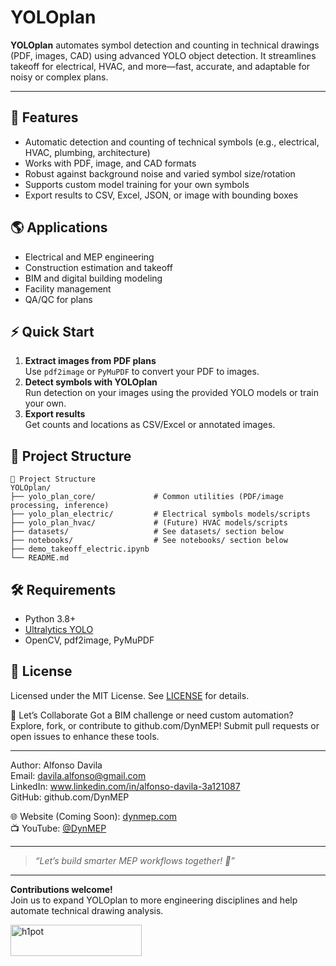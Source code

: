 # YOLOplan

**YOLOplan** automates symbol detection and counting in technical drawings (PDF, images, CAD) using advanced YOLO object detection. It streamlines takeoff for electrical, HVAC, and more—fast, accurate, and adaptable for noisy or complex plans.

---

## 🚀 Features

- Automatic detection and counting of technical symbols (e.g., electrical, HVAC, plumbing, architecture)
- Works with PDF, image, and CAD formats
- Robust against background noise and varied symbol size/rotation
- Supports custom model training for your own symbols
- Export results to CSV, Excel, JSON, or image with bounding boxes

## 🌎 Applications

- Electrical and MEP engineering
- Construction estimation and takeoff
- BIM and digital building modeling
- Facility management
- QA/QC for plans

## ⚡️ Quick Start

1. **Extract images from PDF plans**  
   Use `pdf2image` or `PyMuPDF` to convert your PDF to images.
2. **Detect symbols with YOLOplan**  
   Run detection on your images using the provided YOLO models or train your own.
3. **Export results**  
   Get counts and locations as CSV/Excel or annotated images.

## 📂 Project Structure

```text
📂 Project Structure
YOLOplan/
├── yolo_plan_core/             # Common utilities (PDF/image processing, inference)
├── yolo_plan_electric/         # Electrical symbols models/scripts
├── yolo_plan_hvac/             # (Future) HVAC models/scripts
├── datasets/                   # See datasets/ section below
├── notebooks/                  # See notebooks/ section below
├── demo_takeoff_electric.ipynb
└── README.md
```

## 🛠️ Requirements

- Python 3.8+
- [Ultralytics YOLO](https://github.com/ultralytics/ultralytics)
- OpenCV, pdf2image, PyMuPDF

## 📖 License

Licensed under the MIT License. See [LICENSE](https://github.com/DynMEP/DynMEP/blob/main/LICENSE) for details.

🤝 Let’s Collaborate
Got a BIM challenge or need custom automation? Explore, fork, or contribute to github.com/DynMEP! Submit pull requests or open issues to enhance these tools. 

---

Author: Alfonso Davila  
Email: davila.alfonso@gmail.com  
LinkedIn: www.linkedin.com/in/alfonso-davila-3a121087  
GitHub: github.com/DynMEP  

🌐 Website (Coming Soon): [dynmep.com](http://dynmep.com)  
📺 YouTube: [@DynMEP](https://youtube.com/@DynMEP)

---

> _“Let’s build smarter MEP workflows together! 🚧”_

---

**Contributions welcome!**  
Join us to expand YOLOplan to more engineering disciplines and help automate technical drawing analysis.


<p><a href="https://www.buymeacoffee.com/h1pot"> <img align="left" src="https://cdn.buymeacoffee.com/buttons/v2/default-yellow.png" height="50" width="210" alt="h1pot" /></a></p><br><br>

